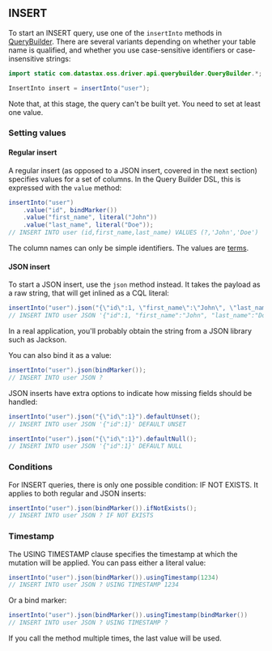 ## INSERT

To start an INSERT query, use one of the `insertInto` methods in [QueryBuilder]. There are
several variants depending on whether your table name is qualified, and whether you use
case-sensitive identifiers or case-insensitive strings:

```java
import static com.datastax.oss.driver.api.querybuilder.QueryBuilder.*;

InsertInto insert = insertInto("user");
```

Note that, at this stage, the query can't be built yet. You need to set at least one value.

### Setting values

#### Regular insert

A regular insert (as opposed to a JSON insert, covered in the next section) specifies values for a
set of columns. In the Query Builder DSL, this is expressed with the `value` method:

```java
insertInto("user")
    .value("id", bindMarker())
    .value("first_name", literal("John"))
    .value("last_name", literal("Doe"));
// INSERT INTO user (id,first_name,last_name) VALUES (?,'John','Doe')
```

The column names can only be simple identifiers. The values are [terms](../term).

#### JSON insert

To start a JSON insert, use the `json` method instead. It takes the payload as a raw string, that
will get inlined as a CQL literal:

```java
insertInto("user").json("{\"id\":1, \"first_name\":\"John\", \"last_name\":\"Doe\"}");
// INSERT INTO user JSON '{"id":1, "first_name":"John", "last_name":"Doe"}'
```

In a real application, you'll probably obtain the string from a JSON library such as Jackson.

You can also bind it as a value:

```java
insertInto("user").json(bindMarker());
// INSERT INTO user JSON ?
```

JSON inserts have extra options to indicate how missing fields should be handled:

```java
insertInto("user").json("{\"id\":1}").defaultUnset();
// INSERT INTO user JSON '{"id":1}' DEFAULT UNSET

insertInto("user").json("{\"id\":1}").defaultNull();
// INSERT INTO user JSON '{"id":1}' DEFAULT NULL
```

### Conditions

For INSERT queries, there is only one possible condition: IF NOT EXISTS. It applies to both regular
and JSON inserts:

```java
insertInto("user").json(bindMarker()).ifNotExists();
// INSERT INTO user JSON ? IF NOT EXISTS
```

### Timestamp

The USING TIMESTAMP clause specifies the timestamp at which the mutation will be applied. You can
pass either a literal value:

```java
insertInto("user").json(bindMarker()).usingTimestamp(1234)
// INSERT INTO user JSON ? USING TIMESTAMP 1234
```

Or a bind marker:

```java
insertInto("user").json(bindMarker()).usingTimestamp(bindMarker())
// INSERT INTO user JSON ? USING TIMESTAMP ?
```

If you call the method multiple times, the last value will be used.

[QueryBuilder]: http://docs.datastax.com/en/drivers/java/4.0/com/datastax/oss/driver/api/query-builder/QueryBuilder.html
